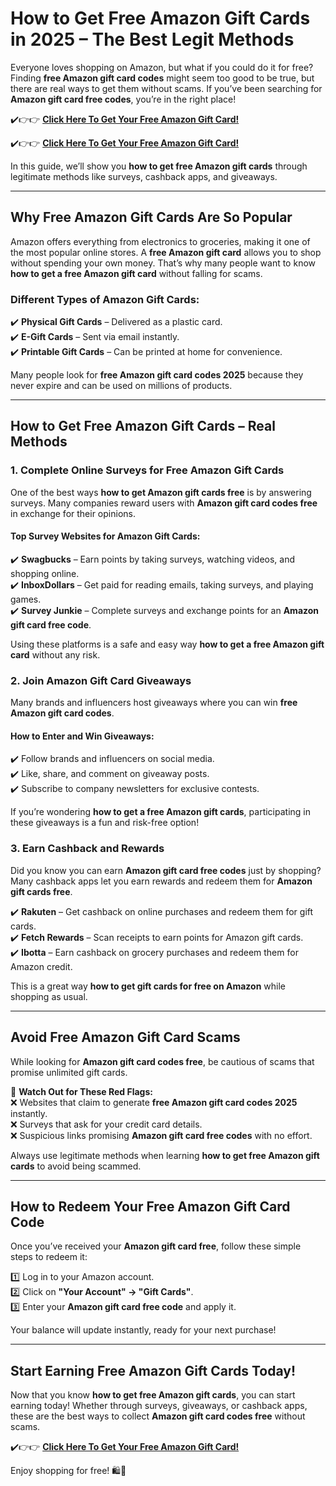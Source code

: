 
# **How to Get Free Amazon Gift Cards in 2025 – The Best Legit Methods**  

Everyone loves shopping on Amazon, but what if you could do it for free? Finding **free Amazon gift card codes** might seem too good to be true, but there are real ways to get them without scams. If you’ve been searching for **Amazon gift card free codes**, you’re in the right place!  

✔️👉👉 **[Click Here To Get Your Free Amazon Gift Card!](https://telegra.ph/Gift-Card-Link-02-19)**  

✔️👉👉 **[Click Here To Get Your Free Amazon Gift Card!](https://telegra.ph/Gift-Card-Link-02-19)**  



In this guide, we’ll show you **how to get free Amazon gift cards** through legitimate methods like surveys, cashback apps, and giveaways.  

---

## **Why Free Amazon Gift Cards Are So Popular**  

Amazon offers everything from electronics to groceries, making it one of the most popular online stores. A **free Amazon gift card** allows you to shop without spending your own money. That’s why many people want to know **how to get a free Amazon gift card** without falling for scams.  

### **Different Types of Amazon Gift Cards:**  
✔️ **Physical Gift Cards** – Delivered as a plastic card.  
✔️ **E-Gift Cards** – Sent via email instantly.  
✔️ **Printable Gift Cards** – Can be printed at home for convenience.  

Many people look for **free Amazon gift card codes 2025** because they never expire and can be used on millions of products.  

---

## **How to Get Free Amazon Gift Cards – Real Methods**  

### **1. Complete Online Surveys for Free Amazon Gift Cards**  

One of the best ways **how to get Amazon gift cards free** is by answering surveys. Many companies reward users with **Amazon gift card codes free** in exchange for their opinions.  

#### **Top Survey Websites for Amazon Gift Cards:**  
✔️ **Swagbucks** – Earn points by taking surveys, watching videos, and shopping online.  
✔️ **InboxDollars** – Get paid for reading emails, taking surveys, and playing games.  
✔️ **Survey Junkie** – Complete surveys and exchange points for an **Amazon gift card free code**.  

Using these platforms is a safe and easy way **how to get a free Amazon gift card** without any risk.  

### **2. Join Amazon Gift Card Giveaways**  

Many brands and influencers host giveaways where you can win **free Amazon gift card codes**.  

#### **How to Enter and Win Giveaways:**  
✔️ Follow brands and influencers on social media.  
✔️ Like, share, and comment on giveaway posts.  
✔️ Subscribe to company newsletters for exclusive contests.  

If you’re wondering **how to get a free Amazon gift cards**, participating in these giveaways is a fun and risk-free option!  

### **3. Earn Cashback and Rewards**  

Did you know you can earn **Amazon gift card free codes** just by shopping? Many cashback apps let you earn rewards and redeem them for **Amazon gift cards free**.  

✔️ **Rakuten** – Get cashback on online purchases and redeem them for gift cards.  
✔️ **Fetch Rewards** – Scan receipts to earn points for Amazon gift cards.  
✔️ **Ibotta** – Earn cashback on grocery purchases and redeem them for Amazon credit.  

This is a great way **how to get gift cards for free on Amazon** while shopping as usual.  

---

## **Avoid Free Amazon Gift Card Scams**  

While looking for **Amazon gift card codes free**, be cautious of scams that promise unlimited gift cards.  

🚫 **Watch Out for These Red Flags:**  
❌ Websites that claim to generate **free Amazon gift card codes 2025** instantly.  
❌ Surveys that ask for your credit card details.  
❌ Suspicious links promising **Amazon gift card free codes** with no effort.  

Always use legitimate methods when learning **how to get free Amazon gift cards** to avoid being scammed.  

---

## **How to Redeem Your Free Amazon Gift Card Code**  

Once you’ve received your **Amazon gift card free**, follow these simple steps to redeem it:  

1️⃣ Log in to your Amazon account.  
2️⃣ Click on **"Your Account" → "Gift Cards"**.  
3️⃣ Enter your **Amazon gift card free code** and apply it.  

Your balance will update instantly, ready for your next purchase!  

---

## **Start Earning Free Amazon Gift Cards Today!**  

Now that you know **how to get free Amazon gift cards**, you can start earning today! Whether through surveys, giveaways, or cashback apps, these are the best ways to collect **Amazon gift card codes free** without scams.  

✔️👉👉 **[Click Here To Get Your Free Amazon Gift Card!](https://telegra.ph/Gift-Card-Link-02-19)**  

Enjoy shopping for free! 🛍️🎁  

